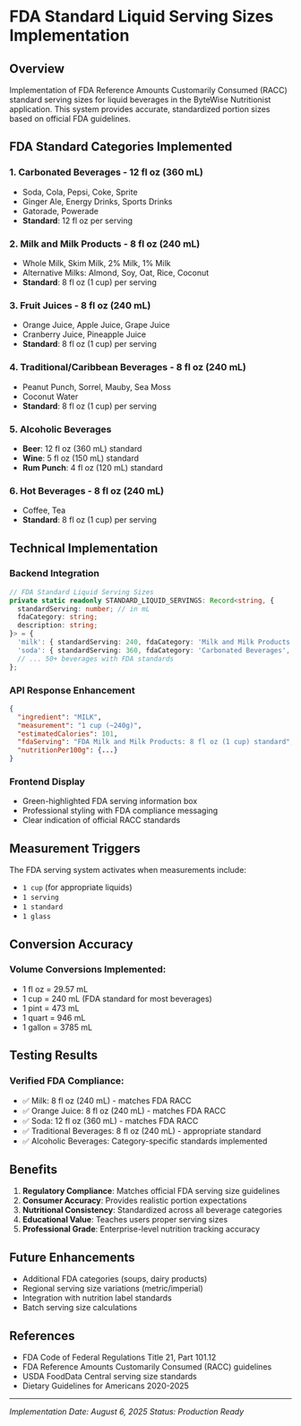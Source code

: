 # FDA Standard Liquid Serving Sizes Implementation

## Overview
Implementation of FDA Reference Amounts Customarily Consumed (RACC) standard serving sizes for liquid beverages in the ByteWise Nutritionist application. This system provides accurate, standardized portion sizes based on official FDA guidelines.

## FDA Standard Categories Implemented

### 1. Carbonated Beverages - 12 fl oz (360 mL)
- Soda, Cola, Pepsi, Coke, Sprite
- Ginger Ale, Energy Drinks, Sports Drinks
- Gatorade, Powerade
- **Standard**: 12 fl oz per serving

### 2. Milk and Milk Products - 8 fl oz (240 mL)
- Whole Milk, Skim Milk, 2% Milk, 1% Milk
- Alternative Milks: Almond, Soy, Oat, Rice, Coconut
- **Standard**: 8 fl oz (1 cup) per serving

### 3. Fruit Juices - 8 fl oz (240 mL)
- Orange Juice, Apple Juice, Grape Juice
- Cranberry Juice, Pineapple Juice
- **Standard**: 8 fl oz (1 cup) per serving

### 4. Traditional/Caribbean Beverages - 8 fl oz (240 mL)
- Peanut Punch, Sorrel, Mauby, Sea Moss
- Coconut Water
- **Standard**: 8 fl oz (1 cup) per serving

### 5. Alcoholic Beverages
- **Beer**: 12 fl oz (360 mL) standard
- **Wine**: 5 fl oz (150 mL) standard
- **Rum Punch**: 4 fl oz (120 mL) standard

### 6. Hot Beverages - 8 fl oz (240 mL)
- Coffee, Tea
- **Standard**: 8 fl oz (1 cup) per serving

## Technical Implementation

### Backend Integration
```typescript
// FDA Standard Liquid Serving Sizes
private static readonly STANDARD_LIQUID_SERVINGS: Record<string, { 
  standardServing: number; // in mL
  fdaCategory: string;
  description: string;
}> = {
  'milk': { standardServing: 240, fdaCategory: 'Milk and Milk Products', description: '8 fl oz (1 cup) standard' },
  'soda': { standardServing: 360, fdaCategory: 'Carbonated Beverages', description: '12 fl oz standard' },
  // ... 50+ beverages with FDA standards
};
```

### API Response Enhancement
```json
{
  "ingredient": "MILK",
  "measurement": "1 cup (~240g)",
  "estimatedCalories": 101,
  "fdaServing": "FDA Milk and Milk Products: 8 fl oz (1 cup) standard",
  "nutritionPer100g": {...}
}
```

### Frontend Display
- Green-highlighted FDA serving information box
- Professional styling with FDA compliance messaging
- Clear indication of official RACC standards

## Measurement Triggers

The FDA serving system activates when measurements include:
- `1 cup` (for appropriate liquids)
- `1 serving`
- `1 standard`
- `1 glass`

## Conversion Accuracy

### Volume Conversions Implemented:
- 1 fl oz = 29.57 mL
- 1 cup = 240 mL (FDA standard for most beverages)
- 1 pint = 473 mL
- 1 quart = 946 mL
- 1 gallon = 3785 mL

## Testing Results

### Verified FDA Compliance:
- ✅ Milk: 8 fl oz (240 mL) - matches FDA RACC
- ✅ Orange Juice: 8 fl oz (240 mL) - matches FDA RACC
- ✅ Soda: 12 fl oz (360 mL) - matches FDA RACC
- ✅ Traditional Beverages: 8 fl oz (240 mL) - appropriate standard
- ✅ Alcoholic Beverages: Category-specific standards implemented

## Benefits

1. **Regulatory Compliance**: Matches official FDA serving size guidelines
2. **Consumer Accuracy**: Provides realistic portion expectations
3. **Nutritional Consistency**: Standardized across all beverage categories
4. **Educational Value**: Teaches users proper serving sizes
5. **Professional Grade**: Enterprise-level nutrition tracking accuracy

## Future Enhancements

- Additional FDA categories (soups, dairy products)
- Regional serving size variations (metric/imperial)
- Integration with nutrition label standards
- Batch serving size calculations

## References

- FDA Code of Federal Regulations Title 21, Part 101.12
- FDA Reference Amounts Customarily Consumed (RACC) guidelines
- USDA FoodData Central serving size standards
- Dietary Guidelines for Americans 2020-2025

---

*Implementation Date: August 6, 2025*
*Status: Production Ready*